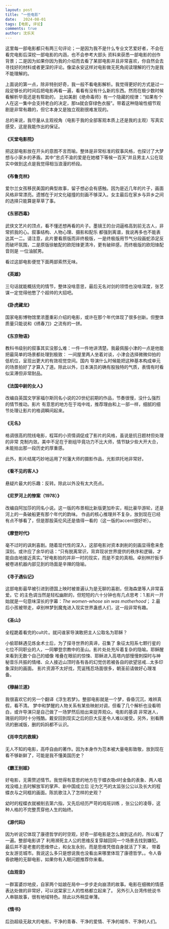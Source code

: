 ```yaml
---
layout: post
title: "一些电影"
date:   2024-08-01
tags: [电影, 评论]
comments: true
author: 沈乐天
---
```

这里每一部电影都只有两三句评论；一是因为我不是什么专业文艺爱好者，不会在看完电影后深挖一部电影的内涵，也不会参考大部头
资料来获悉一部电影的创作背景；二是因为如果你因为我的介绍而去看了某部电影并且非常喜欢，你自然会去寻找好的材料或者更深的评论。像梁永安这样对电影做无死角阅读理解的行为是我不能理解的。

上面说的第一点，除非特别好奇，我一般不看电影解析。我觉得更好的方式是过一段足够长的时间后把电影再看一遍，看看有没有什么新的东西。然而在极少数时候看解析毕竟还是有帮助的，
比如美剧《绝命毒师》有一个隐藏的规律：“如果有个人在这一集中会支持老白的决定，那ta就会穿绿色衣服”。带着这种隐喻性细节观剧是非常有趣的，但它本身又是独立观剧很难发现的。

总的来说，我尽量从主观视角（电影于我的全部客观本质上还是我的主观）写真实感受，这是我能作出的保证。
#### 《天堂电影院》
把这部电影放在开头的意图不言而喻。整体是非常标准的叙事风格，也探讨了大梦想与小家乡的矛盾。其中“忠贞不渝的爱是在她楼下等候一百天”并且男主人公在现实中做到这点是我觉得相当浪漫的桥段。
#### 《布鲁克林》
爱尔兰女孩移民美国的典型故事，留子想必会有感触。因为是近几年的片子，画面风格非常漂亮。遗憾在于对文化碰撞的刻画不够深入。女主最后在家乡与异乡之间的选择只能算是草草了事。
#### 《东邪西毒》
武侠文艺片的顶点，看不懂还想再看的片子。墨镜王的台词逼格高到前无古人，非常抓我的心。叙事结构、人物心理、摄影和配乐
都强到离谱，我说再多也不能表达其一二。请注意，此片要看原版而非终极版，一是终极版用节气分段画蛇添足反而破坏氛围，二是原版徐敏配的欧阳锋更清冷，更有破碎感，而终极版的欧阳锋配音则是
一位油腻男。 

看过这部电影便觉下面两部索然无味。
#### 《英雄》
三句话就能概括完的情节，整体没啥意思，最后无名对剑的领悟也没啥深度，张艺谋一定觉得他憋了个超帅的大招吧。
#### 《卧虎藏龙》
国家电影博物馆里浓墨重彩介绍的电影，或许在那个年代体现了很多创新。但整体质量只能说和《绣春刀》之流有的一拼。
#### 《东京物语》
教科书级别的叙事其实没那么难：一件一件地讲清楚。我最佩服小津的一点是他能把最简单的场景都处理到极致：
一间屋里两人坐着对谈，小津会选择微微仰拍的低机位，呈现出更大的有效视觉空间。国内
导演什么时候能把这种基本构成单元的场景拍好了才算入了道。除此以外，日本演员的确有股独特的气质，表情有时看似呆滞但非常耐品。
#### 《法国中尉的女人》
改编自英国文学家福尔斯同名小说的20世纪前期的作品，节奏很慢，没什么强烈的情节推动。影片
有意思的地方在于戏中戏，推荐理由和上一部一样，细腻的细节处理让影片的格调瞬间起来。
#### 《无名》
格调很高的院线电影，程耳的小资情调促成了影片的风格，虽说是抗日题材但处理的非常
克制内敛。美中不足在于剧组毕竟功力不比大师，情节缺少些大开大合，未能拍出那一段历史的厚重感。

此外，影片结尾巧妙地运用了何藩大师的摄影作品，光影烘托地非常好。
#### 《看不见的客人》
悬疑片最大的乐趣：反转。除此以外没有太大亮点。
#### 《尼罗河上的惨案（1978）》
改编自阿加莎的同名小说。这一版的布景相比新版更加朴实，相比豪华游轮，还是河上的一条破船更有那个年代的韵味。
作品的核心推理并不复杂，放到现在已经有点不够看了，但是那股英伦风还是值得一看的（这一版的accent很好听）。
#### 《摩登时代》
毫不过时的讽刺喜剧。随着现代性的深入，这部电影对资本剥削的刻画显得愈来愈深刻。或许应了余华的话：“只有脱离常识，背弃现状世界提供的秩序和逻辑，才能自由地接近真实。”好电影拍的并非一时的现实，而是不变的真相。卓别林拧扳手被卷进机器内部见到的场面是辛辣的隐喻。
#### 《寻子遇仙记》
这部电影最早被引进到德国上映时被普遍认为是无聊的喜剧，但海森堡等人非常喜爱。它
的主色调当然是轻松幽默的，但短短的六十分钟也有几点思考：1.影片一开始就是一句意味深长的字幕：_The women-whose sin was motherhood_；
2.最后小孩被带走，卓别林梦到魔鬼进入现实世界蛊惑人们，这一段非常有趣。
#### 《圣山》
全程跪着看完的cult片。就问谁家导演敢把主人公取名为耶稣？

小偷耶稣遇见炼金术士后，为了探寻世界的真谛，召集了
象征太阳系七颗行星的七位不同职业的人，一同攀登宗教中的圣山。影片处处充斥着复杂的隐喻。耶稣醒来看到无数个自己的蜡像
堆叠在眼前的惊悚、耶稣进入高塔内部慢慢刺探时与神秘音乐共振的情绪、众人接近山顶时各有各的幻觉仿若被各自的欲望惩戒...太多印象深刻的画面。
影片资源不太好找，荒诞残忍场面很多，朝圣前请做好心理准备。
#### 《穆赫兰道》
我很喜欢它的另一个翻译《浮生若梦》。整部电影就是一个梦，昏昏沉沉，难辨真假，看不清。
梦中和梦醒的人物关系有某些映射对调，但看了几个解析也没看明白，或许导演只是自己做了一场梦然后拍出来捉弄观众。电影的基调
非常迷人，瑰丽的同时十分残酷。戴安回到现实之后的巨大反差令人难以接受。另外，别看腾讯的删减版，删的妈妈都不认识。
#### 《肖申克的救赎》
无人不知的电影，高呼自由的著作。因为本身作为范本被大量电影致敬，放到现在看不够新鲜了，可能是我不懂美国历史？
#### 《霸王别姬》
好电影，无需赘述情节。我觉得有意思的地方在于蝶衣吸d时金鱼的表象、两人唱戏没唱上去时解放军的掌声、新中国成立后
沦为乞丐的太监张公公以及长大的程蝶衣与之同框的画面。陈凯歌注入了怎样的史观？

幼时的程蝶衣就被削去第六指，又先后经历严苛的戏班训练
，张公公的凌辱，这种人格的不完整贯穿他人生的始终。
#### 《源代码》
因为听说它体现了康德哲学的时空观，好奇一部电影是怎么做到这点的，所以看了一遍。整部电影讲了
利用濒死主人公的思维反复穿越回同一个场景去找到嫌犯。最后并不是老套的思维停止，和女友永别，而是思维凭借自身就活了下来，
带着女友游览城市。我说这么多只是想说我也没看出来哪里体现了康德哲学。。令人昏昏欲睡的无聊电影，如果你有入眠问题推荐你来看。
#### 《血观音》
一群富婆炒地皮，自家两个姑娘在局中一步步走向崩溃的故事。电影在细微的情感表达处做的非常好，可以说棠家三人的性格都立起来了。
另外引入台湾传统说书人串联故事，很有地域特色。除此以外稍显单薄。
#### 《情书》
后劲超级无敌大的电影。干净的青春、干净的爱情、干净的城市、干净的人们。

